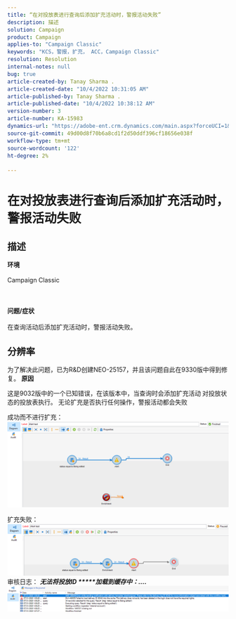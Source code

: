 ```yaml
---
title: “在对投放表进行查询后添加扩充活动时，警报活动失败”
description: 描述
solution: Campaign
product: Campaign
applies-to: "Campaign Classic"
keywords: "KCS，警报，扩充， ACC，Campaign Classic"
resolution: Resolution
internal-notes: null
bug: true
article-created-by: Tanay Sharma .
article-created-date: "10/4/2022 10:31:05 AM"
article-published-by: Tanay Sharma .
article-published-date: "10/4/2022 10:38:12 AM"
version-number: 3
article-number: KA-15983
dynamics-url: "https://adobe-ent.crm.dynamics.com/main.aspx?forceUCI=1&pagetype=entityrecord&etn=knowledgearticle&id=cccb6ba2-cf43-ed11-bba2-0022480868ff"
source-git-commit: 49d00d8f70b6a8cd1f2d50ddf396cf18656e038f
workflow-type: tm+mt
source-wordcount: '122'
ht-degree: 2%

---
```


# 在对投放表进行查询后添加扩充活动时，警报活动失败

## 描述

<b>环境</b><br><br>Campaign Classic<br><br> <br><br><b>问题/症状</b><br><br>在查询活动后添加扩充活动时，警报活动失败。 <br>

## 分辨率


为了解决此问题，已为R&amp;D创建NEO-25157，并且该问题自此在9330版中得到修复。
<b>原因</b>


这是9032版中的一个已知错误，在该版本中，当查询时会添加扩充活动<b> </b>对投放状态的投放表执行。 无论扩充是否执行任何操作，警报活动都会失败

成功而不进行扩充：
![](assets/ab975c07-d043-ed11-bba2-0022480868ff.png)

扩充失败：
![](assets/ad975c07-d043-ed11-bba2-0022480868ff.png)
审核日志： <b>*无法将投放ID \*\*\*\*\*加载到缓存中：....</b>*
![](assets/ac975c07-d043-ed11-bba2-0022480868ff.png)
